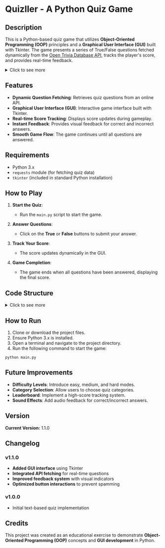 # Quizller - A Python Quiz Game

## Description

This is a Python-based quiz game that utilizes **Object-Oriented Programming (OOP)** principles and a **Graphical User Interface (GUI)** built with Tkinter. The game presents a series of True/False questions fetched dynamically from the [Open Trivia Database API](https://opentdb.com/api_config.php), tracks the player's score, and provides real-time feedback.

<details>
  <summary>Click to see more</summary>
  This project demonstrates:
  - API integration for real-time question retrieval
  - GUI interaction using Tkinter
  - OOP concepts such as class-based structure and modular design
  - Score tracking and dynamic UI updates
</details>

## Features

- **Dynamic Question Fetching**: Retrieves quiz questions from an online API.
- **Graphical User Interface (GUI)**: Interactive game interface built with Tkinter.
- **Real-time Score Tracking**: Displays score updates during gameplay.
- **Instant Feedback**: Provides visual feedback for correct and incorrect answers.
- **Smooth Game Flow**: The game continues until all questions are answered.

## Requirements

- Python 3.x
- `requests` module (for fetching quiz data)
- `tkinter` (included in standard Python installation)

## How to Play

1. **Start the Quiz**:
   - Run the `main.py` script to start the game.
   
2. **Answer Questions**:
   - Click on the **True** or **False** buttons to submit your answer.

3. **Track Your Score**:
   - The score updates dynamically in the GUI.

4. **Game Completion**:
   - The game ends when all questions have been answered, displaying the final score.

## Code Structure

<details>
  <summary>Click to see more</summary>

### Files:

- **`main.py`**: Initializes and runs the game.
- **`question_model.py`**: Defines the `Question` class.
- **`quiz_brain.py`**: Manages game logic, question tracking, and scorekeeping.
- **`ui.py`**: Handles the Tkinter-based GUI interface.
- **`config.py`**: Stores theme colors and image paths.
- **`data.py`**: Fetches questions from the Open Trivia Database API.

### Key Classes and Functions:

- **`Question` (in `question_model.py`)**:
  - Stores quiz question text and correct answers.

- **`QuizBrain` (in `quiz_brain.py`)**:
  - Manages quiz progression and scoring.
  - `still_has_questions()`: Checks for remaining questions.
  - `next_question()`: Retrieves and formats the next question.
  - `check_answer(user_answer, correct_answer)`: Validates user responses.

- **`QuizInterface` (in `ui.py`)**:
  - Handles GUI setup and user interactions.
  - Displays quiz questions and manages buttons.

</details>

## How to Run

1. Clone or download the project files.
2. Ensure Python 3.x is installed.
3. Open a terminal and navigate to the project directory.
4. Run the following command to start the game:

```
python main.py
```

## Future Improvements

- **Difficulty Levels**: Introduce easy, medium, and hard modes.
- **Category Selection**: Allow users to choose quiz categories.
- **Leaderboard**: Implement a high-score tracking system.
- **Sound Effects**: Add audio feedback for correct/incorrect answers.

## Version

**Current Version:** 1.1.0

## Changelog

### v1.1.0
- **Added GUI interface** using Tkinter
- **Integrated API fetching** for real-time questions
- **Improved feedback system** with visual indicators
- **Optimized button interactions** to prevent spamming

### v1.0.0
- Initial text-based quiz implementation

## Credits

This project was created as an educational exercise to demonstrate **Object-Oriented Programming (OOP)** concepts and **GUI development** in Python.

